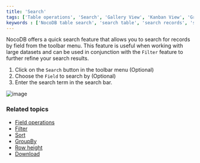```yaml
---
title: 'Search'
tags: ['Table operations', 'Search', 'Gallery View', 'Kanban View', 'Grid View']
keywords : ['NocoDB table search', 'search table', 'search records', 'search']
---
```


NocoDB offers a quick search feature that allows you to search for records by field from the toolbar menu. This feature is useful when working with large datasets and can be used in conjunction with the `Filter` feature to further refine your search results.

1. Click on the `Search` button in the toolbar menu (Optional)
2. Choose the `Field` to search by (Optional)
3. Enter the search term in the search bar.

![image](/img/v2/table-operations/table-search.png)

### Related topics
- [Field operations](field-operations)
- [Filter](filter)
- [Sort](sort)
- [GroupBy](group-by)
- [Row height](row-height)
- [Download](download)

